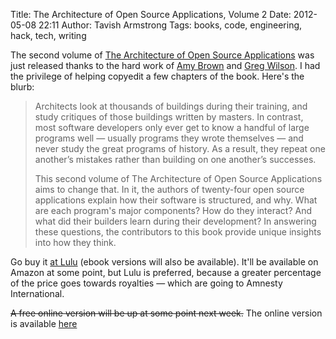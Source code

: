 Title: The Architecture of Open Source Applications, Volume 2
Date: 2012-05-08 22:11
Author: Tavish Armstrong
Tags: books, code, engineering, hack, tech, writing

The second volume of [The Architecture of Open Source
Applications](http://aosabook.org/) was just released thanks to the hard
work of [Amy Brown](http://www.amyrbrown.ca/index.html) and [Greg
Wilson](http://third-bit.com/). I had the privilege of helping copyedit
a few chapters of the book. Here's the blurb:

> Architects look at thousands of buildings during their training, and
> study critiques of those buildings written by masters. In contrast,
> most software developers only ever get to know a handful of large
> programs well — usually programs they wrote themselves — and never
> study the great programs of history. As a result, they repeat one
> another’s mistakes rather than building on one another’s successes.
>
> This second volume of The Architecture of Open Source Applications
> aims to change that. In it, the authors of twenty-four open source
> applications explain how their software is structured, and why. What
> are each program's major components? How do they interact? And what
> did their builders learn during their development? In answering these
> questions, the contributors to this book provide unique insights into
> how they think.

Go buy it [at
Lulu](http://www.lulu.com/shop/amy-brown-and-greg-wilson/the-architecture-of-open-source-applications-volume-ii/paperback/product-20111008.html)
(ebook versions will also be available). It'll be available on Amazon at
some point, but Lulu is preferred, because a greater percentage of the
price goes towards royalties — which are going to Amnesty International.

<strike>A free online version will be up at some point next week.</strike> The online
version is available
[here](http://aosabook.org "The Architecture of Open Source Applications")
